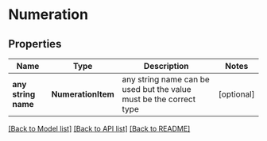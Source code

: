 # Numeration


## Properties
Name | Type | Description | Notes
------------ | ------------- | ------------- | -------------
**any string name** | **NumerationItem** | any string name can be used but the value must be the correct type | [optional]

[[Back to Model list]](../README.md#documentation-for-models) [[Back to API list]](../README.md#documentation-for-api-endpoints) [[Back to README]](../README.md)


